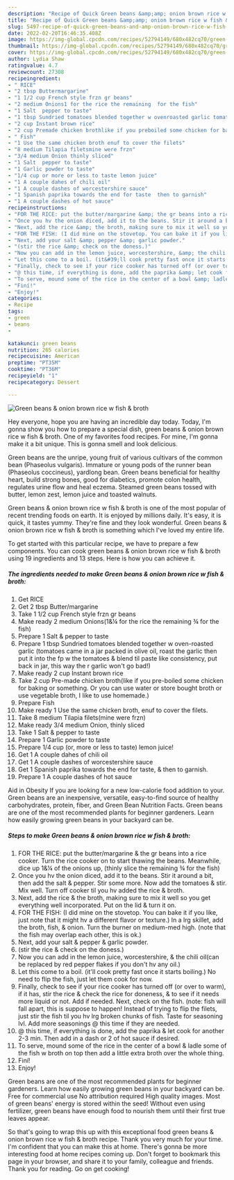 ```yaml
---
description: "Recipe of Quick Green beans &amp;amp; onion brown rice w fish &amp;amp; broth"
title: "Recipe of Quick Green beans &amp;amp; onion brown rice w fish &amp;amp; broth"
slug: 5497-recipe-of-quick-green-beans-and-amp-onion-brown-rice-w-fish-and-amp-broth
date: 2022-02-20T16:46:35.408Z
image: https://img-global.cpcdn.com/recipes/52794149/680x482cq70/green-beans-onion-brown-rice-w-fish-broth-recipe-main-photo.jpg
thumbnail: https://img-global.cpcdn.com/recipes/52794149/680x482cq70/green-beans-onion-brown-rice-w-fish-broth-recipe-main-photo.jpg
cover: https://img-global.cpcdn.com/recipes/52794149/680x482cq70/green-beans-onion-brown-rice-w-fish-broth-recipe-main-photo.jpg
author: Lydia Shaw
ratingvalue: 4.7
reviewcount: 27308
recipeingredient:
- " RICE"
- "2 tbsp Buttermargarine"
- "1 1/2 cup French style frzn gr beans"
- "2 medium Onions1 for the rice the remaining  for the fish"
- "1 Salt  pepper to taste"
- "1 tbsp Sundried tomatoes blended together w ovenroasted garlic tomatoes came in a jar packed in olive oil roast the garlic then put it into the fp w the tomatoes  blend til paste like consistency put back in jar this way the r garlic wont go bad"
- "2 cup Instant brown rice"
- "2 cup Premade chicken brothlike if you preboiled some chicken for baking or something Or you can use water or store bought broth or use vegetable broth I like to use homemade"
- " Fish"
- "1 Use the same chicken broth enuf to cover the filets"
- "8 medium Tilapia filetsmine were frzn"
- "3/4 medium Onion thinly sliced"
- "1 Salt  pepper to taste"
- "1 Garlic powder to taste"
- "1/4 cup or more or less to taste lemon juice"
- "1 A couple dahes of chili oil"
- "1 A couple dashes of worcestershire sauce"
- "1 Spanish paprika towards the end for taste  then to garnish"
- "1 A couple dashes of hot sauce"
recipeinstructions:
- "FOR THE RICE: put the butter/margarine &amp; the gr beans into a rice cooker. Turn the rice cooker on to start thawing the beans. Meanwhile, dice up 1&amp;¼ of the onions up, (thinly slice the remaining ¾ for the fish)"
- "Once you hv the onion diced, add it to the beans. Stir it around a bit, then add the salt &amp; pepper. Stir some more. Now add the tomatoes &amp; stir. Mix well. Turn off cooker til you hv added the rice &amp; broth."
- "Next, add the rice &amp; the broth, making sure to mix it well so you get everything well incorporated. Put on the lid &amp; turn it on."
- "FOR THE FISH: (I did mine on the stovetop. You can bake it if you like, just note that it might hv a different flavor or texture.) In a lrg skillet, add the broth, fish, &amp; onion. Turn the burner on medium-med high. (note that the fish may overlap each other, this is ok.)"
- "Next, add your salt &amp; pepper &amp; garlic powder."
- "(stir the rice &amp; check on the doness.)"
- "Now you can add in the lemon juice, worcestershire, &amp; the chili oil(can be replaced by red pepper flakes if you don&#39;t hv any oil.)"
- "Let this come to a boil. (it&#39;ll cook pretty fast once it starts boiling.) No need to flip the fish, just let them cook for now."
- "Finally, check to see if your rice cooker has turned off (or over to warm), if it has, stir the rice &amp; check the rice for doneness, &amp; to see if it needs more liquid or not. Add if needed. Next, check on the fish. (note: fish will fall apart, this is suppose to happen! Instead of trying to flip the filets, just stir the fish til you hv lrg broken chunks of fish. Taste for seasoning lvl. Add more seasonings @ this time if they are needed."
- "@ this time, if everything is done, add the paprika &amp; let cook for another 2-3 min. Then add in a dash or 2 of hot sauce if desired."
- "To serve, mound some of the rice in the center of a bowl &amp; ladle some of the fish w broth on top then add a little extra broth over the whole thing."
- "Finí!"
- "Enjoy!"
categories:
- Recipe
tags:
- green
- beans
- 

katakunci: green beans  
nutrition: 265 calories
recipecuisine: American
preptime: "PT35M"
cooktime: "PT36M"
recipeyield: "1"
recipecategory: Dessert

---
```



![Green beans &amp; onion brown rice w fish &amp; broth](https://img-global.cpcdn.com/recipes/52794149/680x482cq70/green-beans-onion-brown-rice-w-fish-broth-recipe-main-photo.jpg)

Hey everyone, hope you are having an incredible day today. Today, I'm gonna show you how to prepare a special dish, green beans &amp; onion brown rice w fish &amp; broth. One of my favorites food recipes. For mine, I'm gonna make it a bit unique. This is gonna smell and look delicious.

Green beans are the unripe, young fruit of various cultivars of the common bean (Phaseolus vulgaris). Immature or young pods of the runner bean (Phaseolus coccineus), yardlong bean. Green beans beneficial for healthy heart, build strong bones, good for diabetics, promote colon health, regulates urine flow and heal eczema. Steamed green beans tossed with butter, lemon zest, lemon juice and toasted walnuts.

Green beans &amp; onion brown rice w fish &amp; broth is one of the most popular of recent trending foods on earth. It is enjoyed by millions daily. It's easy, it is quick, it tastes yummy. They're fine and they look wonderful. Green beans &amp; onion brown rice w fish &amp; broth is something which I've loved my entire life.


To get started with this particular recipe, we have to prepare a few components. You can cook green beans &amp; onion brown rice w fish &amp; broth using 19 ingredients and 13 steps. Here is how you can achieve it.

<!--inarticleads1-->

##### The ingredients needed to make Green beans &amp; onion brown rice w fish &amp; broth:

1. Get  RICE
1. Get 2 tbsp Butter/margarine
1. Take 1 1/2 cup French style frzn gr beans
1. Make ready 2 medium Onions(1&amp;¼ for the rice the remaining ¾ for the fish)
1. Prepare 1 Salt &amp; pepper to taste
1. Prepare 1 tbsp Sundried tomatoes blended together w oven-roasted garlic (tomatoes came in a jar packed in olive oil, roast the garlic then put it into the fp w the tomatoes &amp; blend til paste like consistency, put back in jar, this way the r garlic won&#39;t go bad!)
1. Make ready 2 cup Instant brown rice
1. Take 2 cup Pre-made chicken broth(like if you pre-boiled some chicken for baking or something. Or you can use water or store bought broth or use vegetable broth, I like to use homemade.)
1. Prepare  Fish
1. Make ready 1 Use the same chicken broth, enuf to cover the filets.
1. Take 8 medium Tilapia filets(mine were frzn)
1. Make ready 3/4 medium Onion, thinly sliced
1. Take 1 Salt &amp; pepper to taste
1. Prepare 1 Garlic powder to taste
1. Prepare 1/4 cup (or, more or less to taste) lemon juice!
1. Get 1 A couple dahes of chili oil
1. Get 1 A couple dashes of worcestershire sauce
1. Get 1 Spanish paprika towards the end for taste, &amp; then to garnish.
1. Prepare 1 A couple dashes of hot sauce


Aid in Obesity If you are looking for a new low-calorie food addition to your. Green beans are an inexpensive, versatile, easy-to-find source of healthy carbohydrates, protein, fiber, and Green Bean Nutrition Facts. Green beans are one of the most recommended plants for beginner gardeners. Learn how easily growing green beans in your backyard can be. 

<!--inarticleads2-->

##### Steps to make Green beans &amp; onion brown rice w fish &amp; broth:

1. FOR THE RICE: put the butter/margarine &amp; the gr beans into a rice cooker. Turn the rice cooker on to start thawing the beans. Meanwhile, dice up 1&amp;¼ of the onions up, (thinly slice the remaining ¾ for the fish)
1. Once you hv the onion diced, add it to the beans. Stir it around a bit, then add the salt &amp; pepper. Stir some more. Now add the tomatoes &amp; stir. Mix well. Turn off cooker til you hv added the rice &amp; broth.
1. Next, add the rice &amp; the broth, making sure to mix it well so you get everything well incorporated. Put on the lid &amp; turn it on.
1. FOR THE FISH: (I did mine on the stovetop. You can bake it if you like, just note that it might hv a different flavor or texture.) In a lrg skillet, add the broth, fish, &amp; onion. Turn the burner on medium-med high. (note that the fish may overlap each other, this is ok.)
1. Next, add your salt &amp; pepper &amp; garlic powder.
1. (stir the rice &amp; check on the doness.)
1. Now you can add in the lemon juice, worcestershire, &amp; the chili oil(can be replaced by red pepper flakes if you don&#39;t hv any oil.)
1. Let this come to a boil. (it&#39;ll cook pretty fast once it starts boiling.) No need to flip the fish, just let them cook for now.
1. Finally, check to see if your rice cooker has turned off (or over to warm), if it has, stir the rice &amp; check the rice for doneness, &amp; to see if it needs more liquid or not. Add if needed. Next, check on the fish. (note: fish will fall apart, this is suppose to happen! Instead of trying to flip the filets, just stir the fish til you hv lrg broken chunks of fish. Taste for seasoning lvl. Add more seasonings @ this time if they are needed.
1. @ this time, if everything is done, add the paprika &amp; let cook for another 2-3 min. Then add in a dash or 2 of hot sauce if desired.
1. To serve, mound some of the rice in the center of a bowl &amp; ladle some of the fish w broth on top then add a little extra broth over the whole thing.
1. Finí!
1. Enjoy!


Green beans are one of the most recommended plants for beginner gardeners. Learn how easily growing green beans in your backyard can be. Free for commercial use No attribution required High quality images. Most of green beans&#39; energy is stored within the seed! Without even using fertilizer, green beans have enough food to nourish them until their first true leaves appear. 

So that's going to wrap this up with this exceptional food green beans &amp; onion brown rice w fish &amp; broth recipe. Thank you very much for your time. I'm confident that you can make this at home. There's gonna be more interesting food at home recipes coming up. Don't forget to bookmark this page in your browser, and share it to your family, colleague and friends. Thank you for reading. Go on get cooking!
